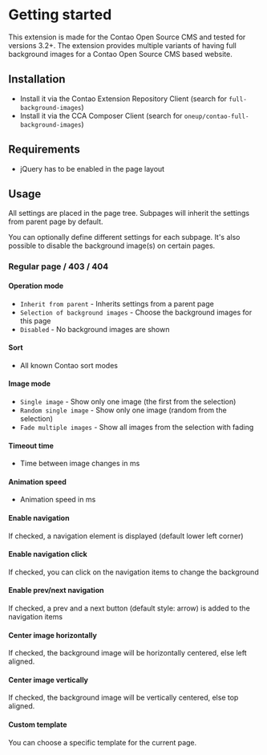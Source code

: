 Getting started
===============

This extension is made for the Contao Open Source CMS and tested for versions 3.2+. The extension provides multiple variants of having full background images for a Contao Open Source CMS based website.

## Installation

* Install it via the Contao Extension Repository Client (search for `full-background-images`)
* Install it via the CCA Composer Client (search for `oneup/contao-full-background-images`)

## Requirements

* jQuery has to be enabled in the page layout

## Usage

All settings are placed in the page tree. Subpages will inherit the settings from parent page by default.

You can optionally define different settings for each subpage. It's also possible to disable the background image(s) on certain pages.


### Regular page / 403 / 404
#### Operation mode
* `Inherit from parent` - Inherits settings from a parent page
* `Selection of background images` - Choose the background images for this page
* `Disabled` - No background images are shown

#### Sort
* All known Contao sort modes

#### Image mode
* `Single image` - Show only one image (the first from the selection)
* `Random single image` - Show only one image (random from the selection)
* `Fade multiple images` - Show all images from the selection with fading

#### Timeout time
* Time between image changes in ms

#### Animation speed
* Animation speed in ms

#### Enable navigation
If checked, a navigation element is displayed (default lower left corner)

#### Enable navigation click
If checked, you can click on the navigation items to change the background

#### Enable prev/next navigation
If checked, a prev and a next button (default style: arrow) is added to the navigation items

#### Center image horizontally
If checked, the background image will be horizontally centered, else left aligned.

#### Center image vertically
If checked, the background image will be vertically centered, else top aligned.

#### Custom template ####
You can choose a specific template for the current page.

